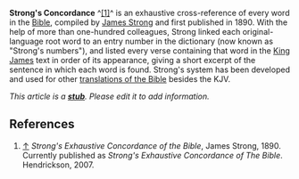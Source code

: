 **Strong's Concordance** ^[[1]](#note-0)^ is an exhaustive
cross-reference of every word in the [Bible](Bible "Bible"),
compiled by
[James Strong](index.php?title=James_Strong&action=edit&redlink=1 "James Strong (page does not exist)")
and first published in 1890. With the help of more than one-hundred
colleagues, Strong linked each original-language root word to an
entry number in the dictionary (now known as "Strong's numbers"),
and listed every verse containing that word in the
[King James](King_James_Version "King James Version") text in order
of its appearance, giving a short excerpt of the sentence in which
each word is found. Strong's system has been developed and used for
other
[translations of the Bible](Translation_of_the_Bible "Translation of the Bible")
besides the KJV.

*This article is a **[stub](http://www.theopedia.com/Category:Theopedia_stubs "Category:Theopedia stubs")**. Please edit it to add information.*
## References

1.  [↑](#ref-0) *Strong's Exhaustive Concordance of the Bible*,
    James Strong, 1890. Currently published as
    *Strong's Exhaustive Concordance of The Bible*. Hendrickson, 2007.



